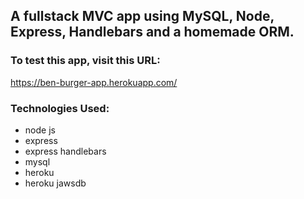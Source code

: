 ## A fullstack MVC app using MySQL, Node, Express, Handlebars and a homemade ORM. 

### To test this app, visit this URL: 

https://ben-burger-app.herokuapp.com/

### Technologies Used: 
* node js
* express 
* express handlebars
* mysql
* heroku
* heroku jawsdb